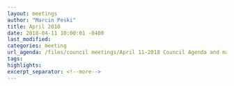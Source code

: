 ```yaml
---
layout: meetings
author: "Marcin Peski"
title: April 2018
date: 2018-04-11 10:00:01 -0400
last_modified: 
categories: meeting
url_agenda: /files/council meetings/April 11-2018 Council Agenda and materials.pdf
tags: 
highlights: 
excerpt_separator: <!--more-->
---
```

<!--more-->
